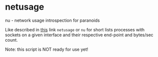 netusage
========

nu - network usage introspection for paranoids

Like described in [this](http://stackoverflow.com/questions/19243510/how-to-get-network-traffic-per-connection-using-python) link `netusage` or `nu` for short lists processes with sockets on a given interface and their respective end-point and bytes/sec count.

Note: this script is NOT ready for use yet!
